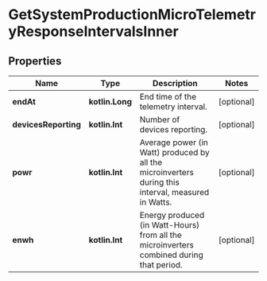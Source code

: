 
# GetSystemProductionMicroTelemetryResponseIntervalsInner

## Properties
Name | Type | Description | Notes
------------ | ------------- | ------------- | -------------
**endAt** | **kotlin.Long** | End time of the telemetry interval. |  [optional]
**devicesReporting** | **kotlin.Int** | Number of devices reporting. |  [optional]
**powr** | **kotlin.Int** | Average power (in Watt) produced by all the microinverters during this interval, measured in Watts. |  [optional]
**enwh** | **kotlin.Int** | Energy produced (in Watt-Hours) from all the microinverters combined during that period. |  [optional]



